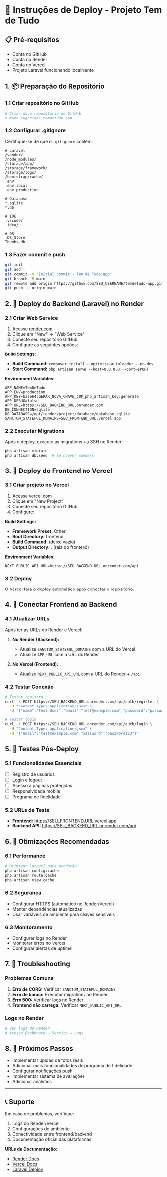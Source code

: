 # 🚀 Instruções de Deploy - Projeto Tem de Tudo

## 📋 Pré-requisitos
- Conta no GitHub
- Conta no Render
- Conta no Vercel
- Projeto Laravel funcionando localmente

## 1. 📦 Preparação do Repositório

### 1.1 Criar repositório no GitHub
```bash
# Criar novo repositório no GitHub
# Nome sugerido: temdetudo-app
```

### 1.2 Configurar .gitignore
Certifique-se de que o `.gitignore` contém:
```
# Laravel
/vendor/
/node_modules/
/storage/app/
/storage/framework/
/storage/logs/
/bootstrap/cache/
.env
.env.local
.env.production

# Database
*.sqlite
*.db

# IDE
.vscode/
.idea/

# OS
.DS_Store
Thumbs.db
```

### 1.3 Fazer commit e push
```bash
git init
git add .
git commit -m "Initial commit - Tem de Tudo app"
git branch -M main
git remote add origin https://github.com/SEU_USERNAME/temdetudo-app.git
git push -u origin main
```

## 2. 🔧 Deploy do Backend (Laravel) no Render

### 2.1 Criar Web Service
1. Acesse [render.com](https://render.com)
2. Clique em "New" → "Web Service"
3. Conecte seu repositório GitHub
4. Configure as seguintes opções:

**Build Settings:**
- **Build Command:** `composer install --optimize-autoloader --no-dev`
- **Start Command:** `php artisan serve --host=0.0.0.0 --port=$PORT`

**Environment Variables:**
```
APP_NAME=TemDeTudo
APP_ENV=production
APP_KEY=base64:GERAR_NOVA_CHAVE_COM_php_artisan_key:generate
APP_DEBUG=false
APP_URL=https://SEU_BACKEND_URL.onrender.com
DB_CONNECTION=sqlite
DB_DATABASE=/opt/render/project/database/database.sqlite
SANCTUM_STATEFUL_DOMAINS=SEU_FRONTEND_URL.vercel.app
```

### 2.2 Executar Migrations
Após o deploy, execute as migrations via SSH no Render:
```bash
php artisan migrate
php artisan db:seed  # se houver seeders
```

## 3. 🎨 Deploy do Frontend no Vercel

### 3.1 Criar projeto no Vercel
1. Acesse [vercel.com](https://vercel.com)
2. Clique em "New Project"
3. Conecte seu repositório GitHub
4. Configure:

**Build Settings:**
- **Framework Preset:** Other
- **Root Directory:** frontend
- **Build Command:** (deixe vazio)
- **Output Directory:** . (raiz do frontend)

**Environment Variables:**
```
NEXT_PUBLIC_API_URL=https://SEU_BACKEND_URL.onrender.com/api
```

### 3.2 Deploy
O Vercel fará o deploy automático após conectar o repositório.

## 4. 🔗 Conectar Frontend ao Backend

### 4.1 Atualizar URLs
Após ter as URLs do Render e Vercel:

1. **No Render (Backend):**
   - Atualize `SANCTUM_STATEFUL_DOMAINS` com a URL do Vercel
   - Atualize `APP_URL` com a URL do Render

2. **No Vercel (Frontend):**
   - Atualize `NEXT_PUBLIC_API_URL` com a URL do Render + `/api`

### 4.2 Testar Conexão
```bash
# Testar registro
curl -X POST https://SEU_BACKEND_URL.onrender.com/api/auth/register \
  -H "Content-Type: application/json" \
  -d '{"name":"Test User","email":"test@example.com","password":"password123"}'

# Testar login
curl -X POST https://SEU_BACKEND_URL.onrender.com/api/auth/login \
  -H "Content-Type: application/json" \
  -d '{"email":"test@example.com","password":"password123"}'
```

## 5. 🧪 Testes Pós-Deploy

### 5.1 Funcionalidades Essenciais
- [ ] Registro de usuários
- [ ] Login e logout
- [ ] Acesso a páginas protegidas
- [ ] Responsividade mobile
- [ ] Programa de fidelidade

### 5.2 URLs de Teste
- **Frontend:** https://SEU_FRONTEND_URL.vercel.app
- **Backend API:** https://SEU_BACKEND_URL.onrender.com/api

## 6. 🔧 Otimizações Recomendadas

### 6.1 Performance
```bash
# Otimizar Laravel para produção
php artisan config:cache
php artisan route:cache
php artisan view:cache
```

### 6.2 Segurança
- Configurar HTTPS (automático no Render/Vercel)
- Manter dependências atualizadas
- Usar variáveis de ambiente para chaves sensíveis

### 6.3 Monitoramento
- Configurar logs no Render
- Monitorar erros no Vercel
- Configurar alertas de uptime

## 7. 🐛 Troubleshooting

### Problemas Comuns
1. **Erro de CORS:** Verificar `SANCTUM_STATEFUL_DOMAINS`
2. **Erro de banco:** Executar migrations no Render
3. **Erro 500:** Verificar logs no Render
4. **Frontend não carrega:** Verificar `NEXT_PUBLIC_API_URL`

### Logs no Render
```bash
# Ver logs do Render
# Acesse Dashboard → Service → Logs
```

## 8. 📝 Próximos Passos
- Implementar upload de fotos reais
- Adicionar mais funcionalidades do programa de fidelidade
- Configurar notificações push
- Implementar sistema de avaliações
- Adicionar analytics

---

## 📞 Suporte
Em caso de problemas, verifique:
1. Logs do Render/Vercel
2. Configurações de ambiente
3. Conectividade entre frontend/backend
4. Documentação oficial das plataformas

**URLs de Documentação:**
- [Render Docs](https://docs.render.com/)
- [Vercel Docs](https://vercel.com/docs)
- [Laravel Deploy](https://laravel.com/docs/deployment)
